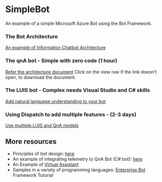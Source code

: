 # SimpleBot
An example of a simple Microsoft Azure Bot using the Bot Framework.

### The Bot Architecture
[An example of Information Chatbot Architecture](https://azure.microsoft.com/en-us/solutions/architecture/information-chatbot/
)
### The qnA bot - Simple with zero code (1 hour)
[Refer the architecture document](https://github.com/Aiforall/SimpleBot/blob/master/BotArchitecture.docx)
Click on the view raw if the link doesn't open, to download the document.

### The LUIS bot - Complex needs Visual Studio and C# skills
[Add natural language understanding to your bot](https://docs.microsoft.com/en-us/azure/bot-service/bot-builder-howto-v4-luis?view=azure-bot-service-4.0&tabs=cs)

### Using Dispatch to add multiple features - (2-3 days)
[Use multiple LUIS and QnA models](https://docs.microsoft.com/en-us/azure/bot-service/bot-builder-tutorial-dispatch?view=azure-bot-service-4.0&tabs=csharp)

## More resources
- Principles of bot design: [here](https://docs.microsoft.com/en-us/azure/bot-service/bot-service-design-principles?view=azure-bot-service-4.0)
- An example of integrating telemetry to QnA Bot (C# bot): [here](https://github.com/Microsoft/BotBuilder-Samples/tree/master/samples/csharp_dotnetcore/20.qna-with-appinsights)
- An Example of [Virtual Assistant](https://github.com/Microsoft/AI/tree/master/solutions/Virtual-Assistant)
- Samples in a variety of programming languages: [Enterprise Bot](https://github.com/Microsoft/BotBuilder-Samples/blob/master/README.md)
Framework Tutorial
